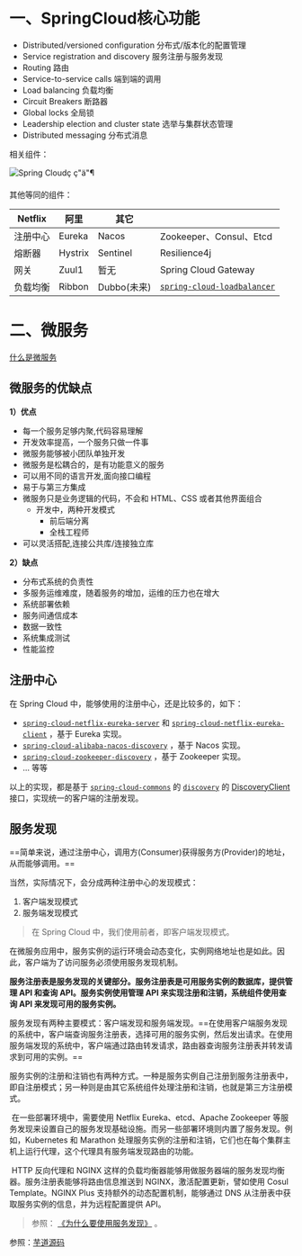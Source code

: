 # 一、SpringCloud核心功能

- Distributed/versioned configuration 分布式/版本化的配置管理
- Service registration and discovery 服务注册与服务发现
- Routing 路由
- Service-to-service calls 端到端的调用
- Load balancing 负载均衡
- Circuit Breakers 断路器
- Global locks 全局锁
- Leadership election and cluster state 选举与集群状态管理
- Distributed messaging 分布式消息

相关组件：

![Spring Cloudç ç"ä"¶](/Users/jack/Desktop/md/images/4935fcc0a209fd1d4b70cade94986f59.jpeg)

其他等同的组件：

| Netflix  | 阿里    | 其它        |                                                              |
| -------- | ------- | ----------- | ------------------------------------------------------------ |
| 注册中心 | Eureka  | Nacos       | Zookeeper、Consul、Etcd                                      |
| 熔断器   | Hystrix | Sentinel    | Resilience4j                                                 |
| 网关     | Zuul1   | 暂无        | Spring Cloud Gateway                                         |
| 负载均衡 | Ribbon  | Dubbo(未来) | [`spring-cloud-loadbalancer`](https://github.com/spring-cloud/spring-cloud-commons/tree/master/spring-cloud-loadbalancer) |

# 二、微服务

[什么是微服务](https://blog.csdn.net/striveb/article/details/101106443)

## 微服务的优缺点

**1）优点**

- 每一个服务足够内聚,代码容易理解
- 开发效率提高，一个服务只做一件事
- 微服务能够被小团队单独开发
- 微服务是松耦合的，是有功能意义的服务
- 可以用不同的语言开发,面向接口编程
- 易于与第三方集成
- 微服务只是业务逻辑的代码，不会和 HTML、CSS 或者其他界面组合
  - 开发中，两种开发模式
    - 前后端分离
    - 全栈工程师
- 可以灵活搭配,连接公共库/连接独立库

**2）缺点**

- 分布式系统的负责性
- 多服务运维难度，随着服务的增加，运维的压力也在增大
- 系统部署依赖
- 服务间通信成本
- 数据一致性
- 系统集成测试
- 性能监控

## 注册中心

在 Spring Cloud 中，能够使用的注册中心，还是比较多的，如下：

- [`spring-cloud-netflix-eureka-server`](https://github.com/spring-cloud/spring-cloud-netflix/tree/master/spring-cloud-netflix-eureka-server) 和 [`spring-cloud-netflix-eureka-client`](https://github.com/spring-cloud/spring-cloud-netflix/tree/master/spring-cloud-netflix-eureka-server) ，基于 Eureka 实现。
- [`spring-cloud-alibaba-nacos-discovery`](https://github.com/spring-cloud-incubator/spring-cloud-alibaba/tree/master/spring-cloud-alibaba-nacos-discovery) ，基于 Nacos 实现。
- [`spring-cloud-zookeeper-discovery`](https://github.com/spring-cloud/spring-cloud-zookeeper/tree/master/spring-cloud-zookeeper-discovery) ，基于 Zookeeper 实现。
- … 等等

以上的实现，都是基于 [`spring-cloud-commons`](https://github.com/spring-cloud/spring-cloud-commons) 的 [`discovery`](https://github.com/spring-cloud/spring-cloud-commons/blob/master/spring-cloud-commons/src/main/java/org/springframework/cloud/client/discovery/) 的 [DiscoveryClient](https://github.com/spring-cloud/spring-cloud-commons/blob/master/spring-cloud-commons/src/main/java/org/springframework/cloud/client/discovery/DiscoveryClient.java) 接口，实现统一的客户端的注册发现。

## 服务发现

​	==简单来说，通过注册中心，调用方(Consumer)获得服务方(Provider)的地址，从而能够调用。==

当然，实际情况下，会分成两种注册中心的发现模式：

1. 客户端发现模式
2. 服务端发现模式

> 在 Spring Cloud 中，我们使用前者，即客户端发现模式。

​	在微服务应用中，服务实例的运行环境会动态变化，实例网络地址也是如此。因此，客户端为了访问服务必须使用服务发现机制。

​	**服务注册表是服务发现的关键部分。服务注册表是可用服务实例的数据库，提供管理 API 和查询 API。服务实例使用管理 API 来实现注册和注销，系统组件使用查询 API 来发现可用的服务实例。**

​	服务发现有两种主要模式：客户端发现和服务端发现。==在使用客户端服务发现的系统中，客户端查询服务注册表，选择可用的服务实例，然后发出请求。在使用服务端发现的系统中，客户端通过路由转发请求，路由器查询服务注册表并转发请求到可用的实例。==

​	服务实例的注册和注销也有两种方式。一种是服务实例自己注册到服务注册表中，即自注册模式；另一种则是由其它系统组件处理注册和注销，也就是第三方注册模式。

​	在一些部署环境中，需要使用 Netflix Eureka、etcd、Apache Zookeeper 等服务发现来设置自己的服务发现基础设施。而另一些部署环境则内置了服务发现。例如，Kubernetes 和 Marathon 处理服务实例的注册和注销，它们也在每个集群主机上运行代理，这个代理具有服务端发现路由的功能。

​	HTTP 反向代理和 NGINX 这样的负载均衡器能够用做服务器端的服务发现均衡器。服务注册表能够将路由信息推送到 NGINX，激活配置更新，譬如使用 Cosul Template。NGINX Plus 支持额外的动态配置机制，能够通过 DNS 从注册表中获取服务实例的信息，并为远程配置提供 API。

> 参照： [《为什么要使用服务发现》](https://blog.csdn.net/u013035373/article/details/79414529) 。







































参照：[芋道源码](http://svip.iocoder.cn/Spring-Cloud/Interview/)
